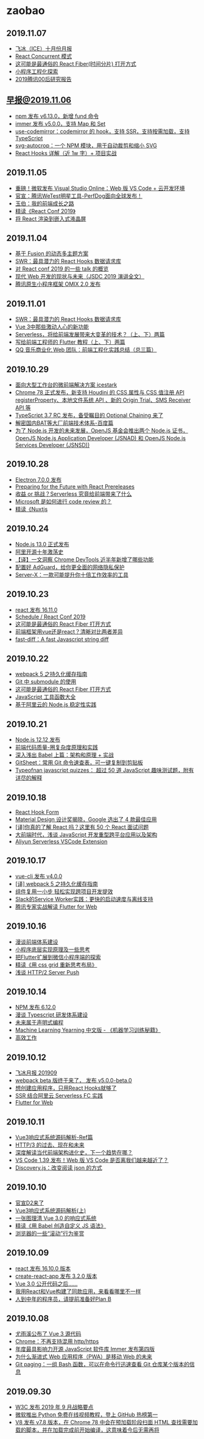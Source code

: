 # zaobao

## 2019.11.07

- [飞冰（ICE）十月份月报](https://zhuanlan.zhihu.com/p/90563023)
- [React Concurrent 模式](https://juejin.im/post/5dbee8e7e51d4558040f0830)
- [这可能是最通俗的 React Fiber(时间分片) 打开方式](https://juejin.im/post/5dadc6045188255a270a0f85)
- [小程序工程化探索](https://mp.weixin.qq.com/s/_NSJTQ-4-8gTnwTVK-tn0A)
- [2019腾讯00后研究报告](https://cdc.tencent.com/2019/11/01/2019腾讯00后研究报告/)

## 早报@2019.11.06

- [npm 发布 v6.13.0，新增 fund 命令](https://github.com/npm/cli/releases/tag/v6.13.0)
- [immer 发布 v5.0.0，支持 Map 和 Set](https://github.com/immerjs/immer/releases/tag/v5.0.0)
- [use-codemirror：codemirror 的 hook，支持 SSR，支持按需加载，支持 TypeScript](https://github.com/jamesknelson/use-codemirror)
- [svg-autocrop：一个 NPM 模块，用于自动裁剪和缩小 SVG](https://github.com/cncf/svg-autocrop)
- [React Hooks 详解（近 1w 字）+ 项目实战](https://juejin.im/post/5dbbdbd5f265da4d4b5fe57d)


## 2019.11.05

- [重磅！微软发布 Visual Studio Online：Web 版 VS Code + 云开发环境](https://mp.weixin.qq.com/s/6tAt3tr5QYKdE3mbqH74Kw)
- [官宣：腾讯WeTest明星工具-PerfDog面向全球发布！](https://mp.weixin.qq.com/s/0BtPeW1TtbTr1kYPzqRx7A)
- [玉伯：我的前端成长之路](https://www.yuque.com/yubo/morning/grow-up-at-alibaba)
- [精读《React Conf 2019》](https://mp.weixin.qq.com/s/x4TLc1JumBKfHS-kvdMBcA)
- [将 React 渲染到嵌入式液晶屏](https://zhuanlan.zhihu.com/p/89574235)


## 2019.11.04

- [基于 Fusion 的动态多主题方案](https://zhuanlan.zhihu.com/p/89523973)
- [SWR：最具潜力的 React Hooks 数据请求库](https://zhuanlan.zhihu.com/p/89570321)
- [对 React conf 2019 的一些 talk 的概览](https://zhuanlan.zhihu.com/p/89833301)
- [现代 Web 开发的现状与未来（JSDC 2019 演讲全文）](https://zhuanlan.zhihu.com/p/88616149)
- [腾讯原生小程序框架 OMIX 2.0 发布](https://github.com/Tencent/omi/tree/master/packages/omix)

## 2019.11.01

- [SWR：最具潜力的 React Hooks 数据请求库](https://zhuanlan.zhihu.com/p/89570321)
- [Vue 3中那些激动人心的新功能](https://mp.weixin.qq.com/s/SWIVoLfPjUe8BM6Bld5S9g)
- [Serverless，将给前端发展带来大变革的技术？（上、下）两篇](https://www.infoq.cn/article/zEWO83icwE80xXHcPWOq)
- [写给前端工程师的 Flutter 教程（上、下）两篇](https://www.infoq.cn/article/4LCAhRL2TEvUdE8zpHaa)
- [QQ 音乐商业化 Web 团队：前端工程化实践总结（总三篇）](https://www.infoq.cn/article/2gQwRdKPMHjC96jJoVDG)

## 2019.10.29

- [面向大型工作台的微前端解决方案 icestark](https://zhuanlan.zhihu.com/p/88449415)
- [Chrome 78 正式发布，新支持 Houdini 的 CSS 属性与 CSS 值注册 API registerProperty、本地文件系统 API 、新的 Origin Trial、SMS Receiver API 等](https://developers.google.com/web/updates/2019/10/nic78)
- [TypeScript 3.7 RC 发布，备受瞩目的 Optional Chaining 来了](https://www.infoq.cn/article/d95pGayR9s4eucUGKSFP)
- [解密国内BAT等大厂前端技术体系-百度篇](https://mp.weixin.qq.com/s?__biz=MzI5MjYyODYyNQ==&mid=2247483972&idx=1&sn=717de03ea3e9c95fecaac91f7f9e5795)
- [为了 Node.js 开发的未来发展，OpenJS 基金会推出两个 Node.js 证书，OpenJS Node.js Application Developer (JSNAD) 和 OpenJS Node.js Services Developer (JSNSD))](https://openjsf.org/blog/2019/10/22/openjs-foundation-launches-new-professional-certification-program-to-support-the-future-of-node-js-development/)

## 2019.10.28

- [Electron 7.0.0 发布](https://electronjs.org/blog/electron-7-0)
- [Preparing for the Future with React Prereleases](https://reactjs.org/blog/2019/10/22/react-release-channels.html)
- [收益 or 挑战？Serverless 究竟给前端带来了什么](https://zhuanlan.zhihu.com/p/88258722)
- [Microsoft 是如何进行 code review 的？](https://hackernoon.com/how-code-reviews-work-at-microsoft-qe1t327y)
- [精读《Nuxtjs](https://juejin.im/post/5db63ca1f265da4d226e2476)

## 2019.10.24

- [Node.js 13.0 正式发布](https://mp.weixin.qq.com/s/pXF6La-hkY5phill3nE4fQ)
- [阿里开源十年激荡史](https://mp.weixin.qq.com/s/pJFt2ivGtP-vBpTFOGCbyw)
- [【译】一文洞察 Chrome DevTools 近半年新增了哪些功能](https://www.zoo.team/article/chrome-devtools)
- [配置好 AdGuard，给你更全面的网络隐私保护](https://sspai.com/post/57021)
- [Server-X：一款可能提升你十倍工作效率的工具](https://juejin.im/post/5dad208ef265da5b7d692340)


## 2019.10.23

- [react 发布 16.11.0](https://github.com/facebook/react/releases/)
- [Schedule / React Conf 2019](https://conf.reactjs.org/schedule.html)
- [这可能是最通俗的 React Fiber 打开方式](https://juejin.im/post/5dadc6045188255a270a0f85)
- [前端框架用vue还是react？清晰对比两者差异](https://juejin.im/post/5dad09be518825393e52d1bd)
- [fast-diff：A fast Javascript string diff](https://github.com/jhchen/fast-diff)

## 2019.10.22

- [webpack 5 之持久化缓存指南](https://mp.weixin.qq.com/s/oB5eYax_NndcM5IinPgzNQ)
- [Git 中 submodule 的使用](https://zhuanlan.zhihu.com/p/87053283)
- [这可能是最通俗的 React Fiber 打开方式](https://juejin.im/post/5dadc6045188255a270a0f85)
- [JavaScript 工具函数大全](https://juejin.im/post/5da1a04ae51d45783d6122bf)
- [基于阿里云的 Node.js 稳定性实践](https://zhuanlan.zhihu.com/p/87692140)

## 2019.10.21

- [Node.js 12.12 发布](https://github.com/nodejs/node/releases)
- [前端代码质量-圈复杂度原理和实践](https://juejin.im/post/5da34216e51d4578502c24c5)
- [深入浅出 Babel 上篇：架构和原理 + 实战](https://juejin.im/post/5d94bfbf5188256db95589be)
- [GitSheet：常用 Git 命令速查表，可一键复制到剪贴板](https://gitsheet.wtf/)
- [Typeofnan javascript quizzes： 超过 50 道 JavaScript 趣味测试题，附有详尽的解释](https://quiz.typeofnan.dev)


## 2019.10.18

- [React Hook Form](https://react-hook-form.com/)
- [Material Design 设计奖揭晓，Google 选出了 4 款最佳应用](https://sspai.com/post/56961)
- [[译]你真的了解 React 吗？这里有 50 个 React 面试问题](https://www.infoq.cn/article/VuXPJws1qlIw6brU0XvA)
- [大前端时代，浅谈 JavaScript 开发重型跨平台应用以及架构](https://www.infoq.cn/article/DgXjSezFsBPqWZIyTW9O)
- [Aliyun Serverless VSCode Extension](https://github.com/alibaba/serverless-vscode)

## 2019.10.17

- [vue-cli 发布 v4.0.0](https://github.com/vuejs/vue-cli/releases/tag/v4.0.0)
- [[译] webpack 5 之持久化缓存指南](https://mp.weixin.qq.com/s?__biz=MzIzOTkwMjM0OQ==&amp;mid=2247484139&amp;idx=1&amp;sn=c8cc5c07132114ecefb2d30896c8c44a&amp;)
- [组件复用一小步 轻松实现跨项目开发提效](https://www.infoq.cn/article/SShfOu7LauoNNdHTjgSp)
- [Slack的Service Worker实践：更快的启动速度与离线支持](https://mp.weixin.qq.com/s/NPy5HLp1uQUeiHvD-zAX6Q)
- [腾讯专家实战解读 Flutter for Web](https://mp.weixin.qq.com/s/-aOKZmm27MXUO67f4EVc_A)

## 2019.10.16

- [漫谈前端体系建设](https://zhuanlan.zhihu.com/p/28299873)
- [小程序底层实现原理及一些思考](https://zhuanlan.zhihu.com/p/81775922)
- [把Flutter扩展到微信小程序端的探索](https://zhuanlan.zhihu.com/p/85765631)
- [精读《用 css grid 重新思考布局》](https://zhuanlan.zhihu.com/p/86519309)
- [浅谈 HTTP/2 Server Push](https://zhuanlan.zhihu.com/p/26757514)

## 2019.10.14

- [NPM 发布 6.12.0](https://github.com/npm/cli/releases)
- [漫谈 Typescript 研发体系建设](https://zhuanlan.zhihu.com/p/86276764)
- [未来属于声明式编程](http://djyde.github.io/blog/declarative-programming-is-the-future/)
- [Machine Learning Yearning 中文版 - 《机器学习训练秘籍》](https://github.com/deeplearning-ai/machine-learning-yearning-cn)
- [高效工作](https://zhuanlan.zhihu.com/p/85428323)

## 2019.10.12

- [飞冰月报 201909](https://zhuanlan.zhihu.com/p/85999652)
- [webpack beta 版终于来了， 发布 v5.0.0-beta.0](https://github.com/webpack/webpack/issues/9802)
- [想创建应用程序，只用React Hooks就够了](https://mp.weixin.qq.com/s/c3ZEJa_NLpqUW16zkWZucw)
- [SSR 结合阿里云 Serverless FC 实践](https://zhuanlan.zhihu.com/p/86131581)
- [Flutter for Web](https://mp.weixin.qq.com/s/krR2XsDXvakMlZWbV-VvSg)

## 2019.10.11

- [Vue3响应式系统源码解析-Ref篇 ](https://zhuanlan.zhihu.com/p/85978064)
- [HTTP/3 的过去、现在和未来 ](https://www.infoq.cn/article/x80uOvcRyxVYw3KVusUm)
- [深度解读当代前端架构进化史，下一个趋势在哪？ ](https://mp.weixin.qq.com/s?__biz=MzUxMzcxMzE5Ng==&mid=2247492611&idx=1&sn=1cb8a1e8815bbc25710fef4a0959680f)
- [VS Code 1.39 发布！Web 版 VS Code 是否离我们越来越近了？](https://zhuanlan.zhihu.com/p/85662322)
- [Discovery.js：改变阅读 json 的方式 ](https://github.com/discoveryjs/discovery)


## 2019.10.10

- [官宣D2来了](https://mp.weixin.qq.com/s?__biz=Mzg4MjE5OTI4Mw==&amp;mid=2247483679&amp;idx=1&amp;sn=ddf6006d0374fb6ab14ff7cbcad3dbbe&amp;chksm=cf5b1e83f82c979530d822fd06dc54ab864bd8ef7e0acf59dc4d0f60811621b9b39c97de7157#rd)
- [Vue3响应式系统源码解析(上)](https://juejin.im/post/5d9c9a135188252e097569bd)
- [一张图理清 Vue 3.0 的响应式系统](https://jrainlau.github.io/#/article?number=20&title=一张图理清%20Vue%203.0%20的响应式系统)
- [精读《用 Babel 创造自定义 JS 语法》](https://juejin.im/post/5d9be731f265da5bbc3e879b)
- [浏览器的一些“滚动”行为鉴赏](https://juejin.im/post/5d75adfbe51d4561e84fcc9c)

## 2019.10.09

- [react 发布 16.10.0 版本](https://github.com/facebook/react/blob/master/CHANGELOG.md#16100-september-27-2019)
- [create-react-app 发布 3.2.0 版本](https://github.com/facebook/create-react-app/releases/tag/v3.2.0)
- [Vue 3.0 公开代码之后……](https://mp.weixin.qq.com/s/_9XaMyAv0NjJRvwKEEleuw)
- [我用React和Vue构建了同款应用，来看看哪里不一样](https://mp.weixin.qq.com/s/BnstpzWPtcErWzn-LjPL4A)
- [人到中年的程序员，请提前准备好Plan B](https://mp.weixin.qq.com/s/gZUf9nDgsMQIxfwzcvGoQg)

## 2019.10.08

- [尤雨溪公布了 Vue 3 源代码](https://github.com/vuejs/vue-next)
- [Chrome：不再支持混用 http/https](https://security.googleblog.com/2019/10/no-more-mixed-messages-about-https_3.html)
- [年度最具影响力开源 JavaScript 软件库 Immer 发布第四版](https://www.infoq.cn/article/113qcUPmJvvBUJq4dTWI)
- [为什么渐进式 Web 应用程序（PWA）是移动 Web 的未来](https://ymedialabs.com/progressive-web-apps)
- [Git paging：一组 Bash 函数，可以在命令行迅速查看 Git 仓库某个版本的信息](https://gist.github.com/hutusi/e4f32e2bcd8d53ec86de8254ab0d5127)

## 2019.09.30

- [W3C 发布 2019 年 9 月战略要点](https://www.w3.org/2019/09/w3c-highlights/)
- [微软推出 Python 免费在线视频教程，登上 GitHub 热榜第一](https://github.com/microsoft/c9-python-getting-started)
- [V8 发布 v7.8 版本，在 Chrome 78 中会在预加载阶段扫面 HTML 查找需要加载的脚本，并在加载完成前开始编译，这意味着今后无需再将 <script>写在 <body>结尾处了](https://v8.dev/blog/v8-release-78)
- [HTTP 3 对 Web 开发领域做出一些重大改进，主要以 UDP 取代 TCP，用于传输层](https://blog.cloudflare.com/http3-the-past-present-and-future/)
- [精读《robot 源码 - 有限状态机》](https://zhuanlan.zhihu.com/p/84644681)

## 2019.09.27

- [深度解读当代前端架构演进与趋势，上、下两篇](https://www.infoq.cn/article/AJ0S3IDEHyusNms0bTf1)
- [Node.js 基础服务 - 摸爬滚打才不负功名尘土](https://zhuanlan.zhihu.com/p/84176287)
- [京东：将Flutter扩展到微信小程序端的探索](https://mp.weixin.qq.com/s/Unox7RPZQsyxSiH04DiGtw)
- [JavaScript 实用的 Optional Chaining 新特性](https://dev.to/lampewebdev/the-most-outstanding-new-feature-in-javascript-you-need-to-know-about-optional-chaining-2pg2)
- [关于渐进式Web应用，你需要了解的所有事](https://mp.weixin.qq.com/s/Z7SYfxzqPI11jYtV-VmGEg)

## 2019.09.25

- [react-router 发布 v5.1.0，提供了 hooks 接口，为升 6 做准备](https://github.com/ReactTraining/react-router/releases/tag/v5.1.0)
- [React 中的状态自动保存KeepAlive](https://zhuanlan.zhihu.com/p/82700889)
- [前端工程实践之可视化搭建系统](https://juejin.im/post/5d8774bff265da03ae78b2a1)
- [开源一文多发平台 ArtiPub，让文章随处可阅](https://www.v2ex.com/t/602779)
- [electron/fiddle： The easiest way to get started with Electron](https://github.com/electron/fiddle)

## 2019.09.24

- [微前端说明书](https://zhuanlan.zhihu.com/p/82051427)
- [漫画：什么是中台](https://mp.weixin.qq.com/s/rF7_xJBq4NJP6CmkW3HPpQ)
- [如何加快 Node.js 应用的启动速度，实现分钟到毫秒的转化](https://mp.weixin.qq.com/s/tbK63erZgMy5-RbhbAWgrw)
- [cURL 项目作者 Stenberg：开源项目的维护者是否应该无偿提供任何支持](https://www.infoq.cn/article/FUzeKSre1mv9iAJ4FRTR)
- [通过命令行观看 NBA](https://github.com/xxhomey19/nba-go)

## 2019.09.23

- [前端微服务在字节跳动的落地之路](https://www.infoq.cn/article/yuWiaiui6C18Od5uZiuF)
- [100 行代码实现 Promises/A+ 规范](https://mp.weixin.qq.com/s/qdJ0Xd8zTgtetFdlJL3P1g)
- [React遭遇V8性能崩溃的故事](https://mp.weixin.qq.com/s/MB6ZtCG231sp84Q7XE49Xg)
- [Profile a React App for Performance](https://kentcdodds.com/blog/profile-a-react-app-for-performance)
- [QCon 前端参会分享](https://www.infoq.cn/article/tDrRy7NSmho4FzaYP0AI)


## 2019.09.19

- [Remax - 使用真正的React 构建小程序](https://zhuanlan.zhihu.com/p/79788488)
- [[译] JavaScript 的未来是模块化?](https://www.infoq.cn/article/vRf3vuKkH67w2zQlF0jB)
- [[译]摆脱JS框架，5年web组件开发经验总结](https://mp.weixin.qq.com/s/YiCuPLbhaRVOmU54A7_r4g)
- [Visual Studio Code有哪些工程方面的亮点](https://zhuanlan.zhihu.com/vs-code)
- [软件架构指南](https://martinfowler.com/architecture/)

## 2019.09.18

- [【干货】工业聚子在 GitHub 中国首场官方见面会上的分享《打破框架的范式之争》](https://mp.weixin.qq.com/s/0YuYBqD2qWf_EgKMbow1dw)
- [浅入 React16/Fiber Part4 Concurrent Mode](https://zhuanlan.zhihu.com/p/82563945)
- [精读《React Hooks 最佳实践》](https://zhuanlan.zhihu.com/p/81752821)
- [2019 年谷歌开发者大会参与感](https://juejin.im/post/5d80a9e751882507ba2267bf)
- [Web验证的过去现在与未来](https://juejin.im/post/5d80122f51882571ed61f591)


## 2019.09.17

- [前端工程化：Docker、k8s、Serverless ](https://zhuanlan.zhihu.com/p/81735067)
- [重读Redux源码的感悟 ](https://zhuanlan.zhihu.com/p/80686394)
- [王者之战，下一代高性能跨平台 UI 渲染引擎 ](https://mp.weixin.qq.com/s?__biz=MzIyMjQ0MTU0NA==&mid=2247491762&idx=2&sn=20e7430a1184f5069a01ef412dc2e7b8)
- [[译]什么是真正的10x工程师？ ](https://mp.weixin.qq.com/s?__biz=MzUxMzcxMzE5Ng==&mid=2247492501&idx=1&sn=efb7e795fbefe3bf1ec5e71772736109)
- [2019中国用户体验行业调查报告 ](https://cdc.tencent.com/2019/09/09/2019中国用户体验行业调查报告/)

## 2019.09.16

- [iceworks 问卷调查，欢迎大家填写](https://survey.taobao.com/apps/zhiliao/BG40bHNCK)
- [【译】W3C 首次发布小程序标准化白皮书](https://www.infoq.cn/article/EYWyxH5KcN0erxYkMLvG)
- [immer 发布 v4 版本](https://github.com/immerjs/immer/releases)
- [GitHub Actions 入门教程](http://www.ruanyifeng.com/blog/2019/09/getting-started-with-github-actions.html)
- [通过代码实现 Array 方法来真正理解它们](https://blog.logrocket.com/understand-array-methods-by-implementing-them/)

## 2019.09.11

- [Chrome 76 现已发布：PWA 安装，更隐秘的隐身模式和扩展跟踪](https://www.infoq.cn/article/6tEjo3hZP1lPDHSHHyQm)
- [怎么制定前端协作规范](https://juejin.im/post/5d3a7134f265da1b5d57f1ed)
- [简明 JavaScript 函数式编程](https://musicfe.dev/javascript-functional-programming-quickstart/)
- [前端理解依赖注入(控制反转)](https://segmentfault.com/a/1190000020320255)
- [民工哥的十年故事](https://segmentfault.com/a/1190000020318139)


## 2019.09.10

- [The Most Popular Programming Languages of 2019](https://blog.newrelic.com/technology/most-popular-programming-languages-of-2019/)
- [react-static：A progressive static site generator for React](https://github.com/react-static/react-static/tree/master/)
- [精读《React Hooks 最佳实践](https://juejin.im/post/5d75ae7a6fb9a06b0f2407e8)
- [MVVM 框架的数据状态管理的发展与探索](https://github.com/farzer/blog/issues/1)
- [npm 沦为金钱工具背后的故事](https://www.infoq.cn/article/LH0voRP3u0mpJmIMmOPT)


## 2019.09.09

- [Web Components最新更新，支持 React.js 和 Stencil.js 来构建 Web Components，截止目前总计 18 个库都支持构建 Web 组件](https://webcomponents.dev)
- [Babel 7.6.0 发布，该版本主要有两点特性值得关注：支持私有静态访问器；Parser 支持 V8 内在函数语法](https://babeljs.io/blog/2019/09/05/7.6.0)
- [Vue PWA：使用 Nuxt 的渐进式 Web 应用程序示例](https://snipcart.com/blog/vue-pwa)
- [Chakra UI，作者 Segun Adebayo 创建了 40 多个可组合且可访问的组件，可以帮助开发者快速创建 React 应用程序和网站](https://mp.weixin.qq.com/s/gGtSc0ikq3V1k7TSgcovuw)
- [React Rally 2019](https://www.youtube.com/playlist?list=PLUD4kD-wL_zaXhR4KU1CkUSIzh1TrvnzA#reactrally2019)

## 2019.09.06

- [useEffect Hook 是如何工作的](https://github.com/qq449245884/xiaozhi/issues/107)
- [Webpack 5 升级实验](https://zhuanlan.zhihu.com/p/81122986)
- [前端开发已进入深水区](https://www.yuque.com/sxc/front/kvokg4)
- [Vue3.0 - Composition API 在真实业务中的尝鲜姿势](https://juejin.im/post/5d6e4986518825267a756a8d)
- [如何设计简洁、直观的前端架构](https://mp.weixin.qq.com/s/6Is-2aqDuCXLE1XUNpXDvQ)

## 2019.09.05

- [飞冰月报 201908](https://zhuanlan.zhihu.com/p/81096582)
- [【译】不要再问我React Hooks能否取代Redux了](https://juejin.im/post/5d6f6827f265da039135343b)
- [【译】漫画详解：WebAssembly 与所有语言的互操作](https://www.infoq.cn/article/bc0fZGhd9S6FMM03pMbi)
- [基于Vue的表单设计器，让表单开发简单而高效](https://github.com/GavinZhuLei/vue-form-making)
- [How to implement useState with useReducer](https://kentcdodds.com/blog/how-to-implement-usestate-with-usereducer/)


## 2019.09.04

- [TypeScript 3.6 发布，支持给生成器函数推断/定义出 next 函数的参数类型以及迭代出的 value 类型，修正数组的扩展运算符使其更符合标准](https://devblogs.microsoft.com/typescript/announcing-typescript-3-6/)
- [Chrome 意欲实现 Import Maps 提案，该提案允许控制 JavaScript 导入语句和 import() 表达式获取包的 URL](https://docs.google.com/document/d/1vFQzbmxg9ilpg8CT_P8roEYcpTfZ06Q5N4J9-ZQqqZo/edit#)
- [ndb： GoogleChromeLabs 出品的基于 Chrome DevTools 的 Node.js 调试工具，大大提升了调试体验](https://github.com/GoogleChromeLabs/ndb)
- [前端该如何准备数据结构和算法](https://juejin.im/post/5d5b307b5188253da24d3cd1)
- [京东技术中台的Flutter实践之路](https://mp.weixin.qq.com/s/5cmYG_WzyQKlnPNhpsd0oQ)


## 2019.09.03

- [The story of a V8 performance cliff in React](https://v8.dev/blog/react-cliff)
- [谈谈React事件机制和未来(react-events)](https://zhuanlan.zhihu.com/p/78669634)
- [Node.js 十年](https://zhuanlan.zhihu.com/p/70692151)
- [重构系列，什么时候需要进行代码重构](https://juejin.im/post/5d6695f051882554e26201d2)
- [AST 与前端工程化实战](https://zhuanlan.zhihu.com/p/77696194)

## 2019.09.02

- [React Hooks 免费视频教程](https://juejin.im/post/5d6383d0f265da03b638b919)
- [零配置的 Jest GUI 工具](https://github.com/Raathigesh/majestic/?pix=z_0_0)
- [GGEditor： 基于 G6 和 React 的可视化图编辑器](https://github.com/alibaba/GGEditor)
- [如何加快 Node.js 应用的启动速度](https://fed.taobao.org/blog/2019/08/23/speed-node-start-time/)
- [bit： Easily share code between projects with your team](https://github.com/teambit/bit)

## 2019.08.30

- [React 路由鉴权](https://juejin.im/post/5d6352116fb9a06ae8361932)
- [从多线程到 Event Loop 全面梳理](https://juejin.im/post/5d5b4c2df265da03dd3d73e5)
- [使用 Whistle 作为你的 Web 调试工具](https://zhuanlan.zhihu.com/p/79037633)
- [axio s如何利用 promise 无痛刷新 token](https://segmentfault.com/a/1190000020210980)
- [Vue.js 源码解析](https://github.com/answershuto/learnVue)

## 2019.08.29

- [Vue CLI 发布 v4.0.0-rc.0](https://github.com/vuejs/vue-cli/releases/tag/v4.0.0-rc.0)
- [微软提出CSS Modules V1 ：通过import语句将CSS模块导入到组件中](https://mp.weixin.qq.com/s/ek8fNDG1INj7JMqCyApCqg)
- [滴滴跨端框架 Chameleon 1.0 正式发布](https://mp.weixin.qq.com/s/kl9JwiS5_IHIZUAW-hPJBQ)
- [NodeGUI 用于使用 JavaScript 和类 CSS 构建跨平台本机桌面应用程序](https://github.com/nodegui/nodegui)
- [date-fns：提供了最全面的工具集，用于在浏览器和 Node.js 中操作 JavaScript 日期](https://github.com/date-fns/date-fns)


## 2019.08.28

- [飞冰团队基于 Hooks 的轻量级状态管理方案 icestore](https://zhuanlan.zhihu.com/p/80065802)
- [Vue 最新动态：基于函数的组件 API 提议被拒绝，尤雨溪发布了重新设计的 Function-API RFC，现在被称为 Composition API](https://news.vuejs.org/issues/154)
- [npm 发布 v6.11.0 版本，从本版本开始，npm 永远不在 root 权限文件夹之外的地方创建 root 权限文件](https://blog.npmjs.org/post/187146797665/release-6110)
- [React 核心作者 Dan Abramov 在采访中谈论 React 的下一步计划](https://kentcdodds.com/chats-with-kent-podcast/seasons/01/episodes/a-rundown-of-whats-next-for-react-with-dan-abramov)
- [phodal 工作、五年的自我总结，很值得读一下](https://zhuanlan.zhihu.com/p/72815103)


## 2019.08.27

- [阮一峰：任正非管理思想](http://www.ruanyifeng.com/blog/2019/08/ren-zhengfei.html)
- [NoahV | 百度智能运维前端框架开源](https://mp.weixin.qq.com/s?__biz=MzUyMzA3MTY1NA==&mid=2247485193&idx=1&sn=3989d168bfa0cebc5dc02a95c999b15c)
- [SEIN.js 致力于打造一个专业的多平台（目前已支持Web、小程序、小游戏，未来还会更多）的3D游戏开发解决方案](http://seinjs.com/)
- [Fusion.js, Uber’s open source universal web framework](https://github.com/fusionjs/fusionjs)
- [Remax - 使用真正的 React 构建小程序](https://zhuanlan.zhihu.com/p/79788488)

## 2019.08.26

- [Using Native JavaScript Modules in Production Today](https://philipwalton.com/articles/using-native-javascript-modules-in-production-today/)
- [2019TLC 大会精彩回顾](https://juejin.im/post/5d5e37a551882513cb48fb38)
- [最常见的 Git 问题和操作清单汇总](https://juejin.im/post/5d5d61e96fb9a06ace5254bd)
- [应用中的撤销与重做](https://zhuanlan.zhihu.com/p/43743782)
- [postwoman：API request builder](https://github.com/liyasthomas/postwoman)



## 2019.08.24

- [[译] 不要再滥用 useMemo 了！你应该重新思考 Hooks memoization](https://www.infoq.cn/article/mM5bTiwipPPNPjhjqGtr)
- [[译] 如何使用 React hooks 获取 api 接口数据](https://juejin.im/post/5d5cbf545188253f64390569)
- [React 应用设计之道 - curry 化妙用](https://zhuanlan.zhihu.com/p/35833143)
- [ESLint 在中大型团队的应用实践](https://zhuanlan.zhihu.com/p/76697446)
- [前端插拔式 SPA 应用架构实现方案](https://zhuanlan.zhihu.com/p/78428701)


## 2019.08.22

- [分享] [工业聚：响应式 React Hooks 状态管理库——Bistate 介绍](https://mp.weixin.qq.com/s/9i2y_-00P-OTBJLomo_Qwg)
- [分享] [前端物料中台建设](https://juejin.im/post/5d5b542e6fb9a06acb3ea2b0)
- [分享] [SwiftUI：Better apps. Less code.](https://mp.weixin.qq.com/s/OxoBNUt4fExljj1zLQvBbA)
- [分享] [the-art-of-command-line 命令行的艺术](https://github.com/jlevy/the-art-of-command-line/blob/master/README-zh.md)
- [开源] [useAuth：向 React 应用添加身份验证的最简单方法](https://github.com/Swizec/useAuth)


## 2019.08.21

- [分享] [the road to webpack](https://mp.weixin.qq.com/s/il-W1A2Br9cEeIC9AWlv-A)
- [分享] [Deep In React之浅谈 React Fiber 架](https://mp.weixin.qq.com/s/26h37gBOw2gjZ4ry3AYI6A)
- [分享] [VSCode原理解析 - 断点调试](https://fed.taobao.org/blog/2019/08/15/vscode-debug-source-analyse/)
- [分享] [后端开发实践系列——事件驱动架构(EDA)编码实践](https://mp.weixin.qq.com/s/cAAfOQAyU4DPlPG460OKaw)
- [开源] [A list of funny and tricky JavaScript examples](https://github.com/denysdovhan/wtfjs)

## 2019.08.20

- [分享] [GitHub免费支持CI/CD了，开发测试部署高度自动化，支持各种语言](https://mp.weixin.qq.com/s/CxblbkhfP82CzRQ_0ttlFw)
- [分享] [探究 React Work Loop 原理](https://zhuanlan.zhihu.com/p/74344654)
- [开源] [hiui：小米开源的一个面向中后台系统的前端组件库](https://github.com/XiaoMi/hiui)
- [开源] [gatsby：Build blazing fast, modern apps and websites with React](https://github.com/gatsbyjs/gatsby)
- [工具] [FreeMyDesktop：一键隐藏 Mac 桌面所有文件](http://www.valentinourbano.com/Free-my-desktop-mac-app.html)

## 2019.08.19

- [发布] [React DevTools@4.x 支持 hooks 调试](https://reactjs.org/blog/2019/08/15/new-react-devtools.html)
- [技术] [GraphQL-BFF：微服务背景下的前后端数据交互方案](https://www.infoq.cn/article/8CTAakhd*EsUtwqIcGNl)
- [技术] [Visual Studio Code有哪些工程方面的亮点](https://zhuanlan.zhihu.com/p/35303567)
- [技术] [阿里小程序的一云多端](https://zhuanlan.zhihu.com/p/67380673)
- [工具] [beautiful.ai：高大上的 PPT 制作工具](https://www.beautiful.ai)


## 2019.08.16

- [发布] [小程序云开发即将发布实时数据推送服务](https://mp.weixin.qq.com/s/yvA12esdLrMFBGvklq305A)
- [分享] [为什么Flutter还不是最成熟的跨端框架？](https://mp.weixin.qq.com/s/DlzY6qxFC8UnmvnJJtMXTQ)
- [分享] [微前端解决方案](https://zhuanlan.zhihu.com/p/78362028)
- [分享] [微信小程序支持 webP 的 WebAssembly 方案](https://www.infoq.cn/article/Mqt8oOtSwDW-Wf0iQBji)
- [工具] [reactide：React Web 应用程序开发的第一个专用IDE](https://github.com/reactide/reactide)

## 2019.08.15

- [报告] [2019 中国互联网企业百强榜单发布：“ATB”领跑，字节跳动挺进前十，小米跌至第十五](https://www.infoq.cn/article/k3-zAJwz8S7w4JBCEwuq)
- [分享] [Serverless 掀起新的前端技术变革](https://github.com/nodejh/nodejh.github.io/issues/49)
- [分享] [Serverless 架构应用开发指南](https://serverless.ink)
- [类库] [VvvebJs：Drag and drop website builder javascript library](https://github.com/givanz/VvvebJs)
- [工具] [21个React开发神器](https://zhuanlan.zhihu.com/p/78051039)

## 2019.08.14

- [分享] [GMTC 北京 2019 大会 PPT 可下载了](https://gmtc.infoq.cn/2019/beijing/schedule)
- [分享] [如何写复杂业务代码](https://mp.weixin.qq.com/s/pdjlf9I73sXDr30t-5KewA)
- [技术] [ReactRouter V5 免费图文视频教程](https://juejin.im/post/5d50dd4ff265da039a2879cd)
- [技术] [What’s new in ES2019](https://blog.tildeloop.com/posts/javascript-what’s-new-in-es2019)
- [产品] [字节跳动的B计划](https://mp.weixin.qq.com/s/_J1VcpAR5tlQmS5it_sUxA)


## 2019.08.13

- [会议] [2019 Google 中国开发者大会报名](https://mp.weixin.qq.com/s?__biz=MzAwODY4OTk2Mg==&mid=2652050101&idx=1&sn=c4fc3a6e7780daf4dbbc49b01d7c5204)
- [趋势] [[译]WebAssembly - JS 的未来和 Web 多语言开发](https://juejin.im/post/5d4b17b0f265da03c926e436)
- [分享] [抖音研发实践：基于二进制文件重排的解决方案 APP启动速度提升超15%](https://mp.weixin.qq.com/s/Drmmx5JtjG3UtTFksL6Q8Q)
- [工具] [Worklog 是一个 Chrome 插件，安装后可以追踪你在不同网站上花费的时间](https://worklogtracker.com/)
- [工具] [基于命令行 UI 的 docker 管理工具](https://github.com/jesseduffield/lazydocker)

## 2019.08.12

- [发布] [React v16.9.0 and the Roadmap Update](https://reactjs.org/blog/2019/08/08/react-v16.9.0.html)
- [趋势] [再看 2019 大前端技术趋势，Web OS 概念正落地 ](https://developer.aliyun.com/article/711504)
- [分享] [Serverless For Frontend 前世今生](https://www.yuque.com/egg/nodejs/sff-history)
- [分享] [被验证过的 Code Review 最佳实践](https://mp.weixin.qq.com/s/0SmjPOmil5PitGlTu5dk7A)
- [分享] [[译]摆脱JS框架，5年web组件开发经验总结](https://mp.weixin.qq.com/s?__biz=MzUxMzcxMzE5Ng==&mid=2247492121&idx=1&sn=866af57bc412fa277e28721e0d486168)

## 2019.08.09

- [翻译] [可靠 React 组件设计的7个准则之封装](https://juejin.im/post/5d4c329e51882511ed7c203f)
- [分享] [「2019 JSConf.Asia - 尤雨溪」在框架设计中寻求平衡](https://juejin.im/post/5d45be46f265da03cf7a70d7)
- [技术] [React虚拟DOM原理追踪(动画教程)](https://mp.weixin.qq.com/s/a2683YYckNrFkNmC9SbA6w)
- [技术] [干货 | 万字长文全面解析GraphQL，携程微服务背景下的前后端数据交互方案](https://mp.weixin.qq.com/s/PovMmO6ddcpBO5A2WtY89Q)
- [技术] [一种让小程序支持JSX语法的新思路](https://mp.weixin.qq.com/s/mN7RGJ72M9PPEIUeBdZ9Jw)

## 2019.08.08

- [技术选型背后的思考](https://mp.weixin.qq.com/s/7my0Us3wVpQTvHY6l-ZPwg)
- [编程语言趋势预测：Rust 将成为主流，React 继续统治编程世界](https://www.infoq.cn/article/E7vufGSsFvp-WiUFPtgv)
- [Serverless 系列文章](https://www.infoq.cn/article/s101GtcCV05_2AgKo8GD)
- [Vue.js 在复杂信息流场景下的实践](https://mp.weixin.qq.com/s/i6m-rgb5a2NKc4EeVMtTng)
- [有赞零售财务中台架构设计与实践](https://www.infoq.cn/article/gsrLV_4pZ6NIOAPLT5Qt)

## 2019.08.06

- [分享] [互联网公司的 “中台” 战略](https://mp.weixin.qq.com/s/MrCVpQPsMJcnk_LD0ghURg?from=groupmessage&isappinstalled=0)
- [分享] [2019谷歌I/O大会上提出的JavaScript新特性](https://mp.weixin.qq.com/s/Zz7y7wQ-oLe06VoGxyNR-g)
- [分享] [漫画讲技术/CSS系列漫画教程](https://juejin.im/post/5d4703b5f265da03df5ef698)
- [分享] [三步调试 webpack 编译慢的原因](https://samsaccone.com/posts/why-is-my-webpack-build-slow.html)
- [工具] [分析浏览器插件对性能的影响](https://github.com/treosh/exthouse)

## 2019.08.05

- [分享] [我在做前端构建过程中的思考](https://zhuanlan.zhihu.com/p/74381415)
- [分享] [2019 年大前端技术趋势分析](https://www.infoq.cn/article/uQjaf_dAHm6viAXsuxzI)
- [分享] [GraphQL-BFF：微服务背景下的前后端数据交互方案](https://www.weibo.com/ttarticle/p/show?id=2309404398215846821987)
- [文章] [npm 官宣：未来将支持 monorepo 特性，带来源码管理新姿势](https://blog.npmjs.org/post/186494959890/monorepos-and-npm)
- [文章] [Node.js 12：服务端 JavaScript 的未来](https://blog.logrocket.com/node-js-12/)

## 2019.08.02

- [发布] [Electron 6.0.0 发布了，带来 4 项重大改进](https://github.com/electron/electron/releases/tag/v6.0.0)
- [报告] [The State of CSS 2019: Technologies 从调查报告上看 CSS 的世界还是很碎片化的](https://2019.stateofcss.com/technologies)
- [分享] [Serverless，将给前端发展带来大变革的技术](https://mp.weixin.qq.com/s/ooX7uMFjxFfSai9URo6kYw)
- [分享] [前端路上的思考](https://www.infoq.cn/article/bLJfJg5_Eq2yOlW5VBaP)
- [分享] [微前端：未来前端开发的新趋势，总计 4 篇](https://github.com/xitu/gold-miner/blob/master/TODO1/micro-frontends-1.md)

## 2019.08.01

- [鸡汤] [马化腾凌晨4点看产品马云一年飞行1000小时成年人的牛逼谈何容易](https://mp.weixin.qq.com/s/V-2NfgbqxjAe9RhNlOGSLA)
- [产品] [Gitpod - Online IDE for GitHub ](https://www.gitpod.io/)
- [文章] [Remote SSH access with Visual Studio Code](https://code.visualstudio.com/blogs/2019/07/25/remote-ssh)
- [文章] [React Hooks会取代Redux吗 - InfoQ](https://www.infoq.cn/article/EzeULAM0q8uZeJTWy*rH)
- [文章] [领域驱动设计在前端中的应用](https://github.com/Vincedream/ddd-fe-demo)
